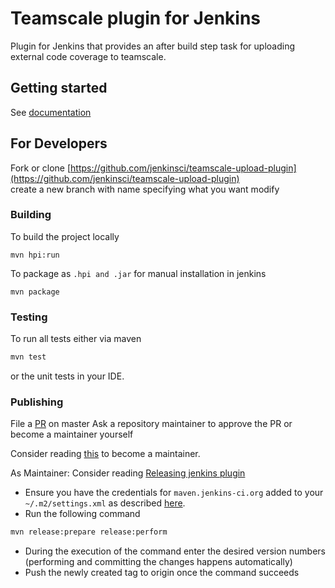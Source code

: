 # Teamscale plugin for Jenkins

Plugin for Jenkins that provides an after build step task for 
uploading external code coverage to teamscale. 

## Getting started
See [documentation](https://docs.teamscale.com/reference/jenkins-plugin)  

## For Developers

Fork or clone [https://github.com/jenkinsci/teamscale-upload-plugin](https://github.com/jenkinsci/teamscale-upload-plugin)  
create a new branch with name specifying what you want modify

### Building


To build the project locally
 ```
 mvn hpi:run
```

To package as ```.hpi and .jar``` for manual installation in jenkins
  ```
  mvn package
```


### Testing

To run all tests either via maven 

```bash
mvn test
```

or the unit tests in your IDE.

### Publishing

File a [PR](https://help.github.com/en/github/collaborating-with-issues-and-pull-requests/creating-a-pull-request) on master
Ask a repository maintainer to approve the PR or become a maintainer yourself 

Consider reading [this](https://jenkins.io/doc/developer/plugin-governance/managing-permissions/) to become a maintainer.

As Maintainer:
Consider reading [Releasing  jenkins plugin](https://jenkins.io/doc/developer/publishing/releasing/)
- Ensure you have the credentials for `maven.jenkins-ci.org` added to your `~/.m2/settings.xml` as described [here](https://maven.apache.org/settings.html).
- Run the following command
```bash
mvn release:prepare release:perform
```
- During the execution of the command enter the desired version numbers (performing and committing the changes happens automatically)
- Push the newly created tag to origin once the command succeeds


